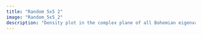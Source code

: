 ```yaml
---
title: "Random 5x5 2"
image: "Random_5x5_2"
description: "Density plot in the complex plane of all Bohemian eigenvalues for 5x5 matrices with entries in the set {-1, 0, 1}. A close up of zero is shown to illustrate the gaps between the minimum real and complex eigenvalues and zero. Color is based on density and the plot is viewed on [-0.4-0.4i, 0.4+0.4i]."
---
```

